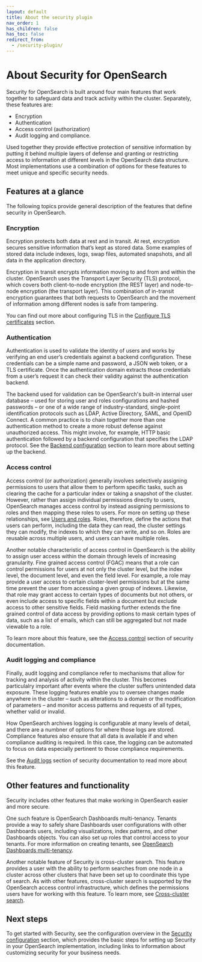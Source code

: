 ```yaml
---
layout: default
title: About the security plugin
nav_order: 1
has_children: false
has_toc: false
redirect_from:
  - /security-plugin/
---
```


# About Security for OpenSearch

Security for OpenSearch is built around four main features that work together to safeguard data and track activity within the cluster. Separately, these features are:

* Encryption
* Authentication
* Access control (authorization)
* Audit logging and compliance.

Used together they provide effective protection of sensitive information by putting it behind multiple layers of defense and granting or restricting access to information at different levels in the OpenSearch data structure. Most implementations use a combination of options for these features to meet unique and specific security needs.

## Features at a glance

The following topics provide general description of the features that define security in OpenSearch.

### Encryption

Encryption protects both data at rest and in transit. At rest, encryption secures sensitive information that’s kept as stored data. Some examples of stored data include indexes, logs, swap files, automated snapshots, and all data in the application directory. 

Encryption in transit encrypts information moving to and from and within the cluster. OpenSearch uses the Transport Layer Security (TLS) protocol, which covers both client-to-node encryption (the REST layer) and node-to-node encryption (the transport layer). This combination of in-transit encryption guarantees that both requests to OpenSearch and the movement of information among different nodes is safe from tampering.

You can find out more about configuring TLS in the [Configure TLS certificates](https://opensearch.org/docs/latest/security-plugin/configuration/tls/) section.

### Authentication

Authentication is used to validate the identity of users and works by verifying an end user’s credentials against a backend configuration. These credentials can be a simple name and password, a JSON web token, or a TLS certificate. Once the authentication domain extracts those credentials from a user’s request it can check their validity against the authentication backend.

The backend used for validation can be OpenSearch's built-in internal user database – used for storing user and roles configurations and hashed passwords – or one of a wide range of industry-standard, single-point identification protocols such as LDAP, Active Directory, SAML, and OpenID Connect. A common practice is to chain together more than one authentication method to create a more robust defense against unauthorized access. This might involve, for example, HTTP basic authentication followed by a backend configuration that specifies the LDAP protocol. See the [Backend configuration](https://opensearch.org/docs/latest/security-plugin/configuration/configuration/) section to learn more about setting up the backend.

### Access control

Access control (or authorization) generally involves selectively assigning permissions to users that allow them to perform specific tasks, such as clearing the cache for a particular index or taking a snapshot of the cluster. However, rather than assign individual permissions directly to users, OpenSearch manages access control by instead assigning permissions to roles and then mapping these roles to users. For more on setting up these relationships, see [Users and roles](https://opensearch.org/docs/latest/security-plugin/access-control/users-roles/). Roles, therefore, define the actions that users can perform, including the data they can read, the cluster settings they can modify, the indexes to which they can write, and so on. Roles are reusable across multiple users, and users can have multiple roles.

Another notable characteristic of access control in OpenSearch is the ability to assign user access within the domain through levels of increasing granularity. Fine grained access control (FGAC) means that a role can control permissions for users at not only the cluster level, but the index level, the document level, and even the field level. For example, a role may provide a user access to certain cluster-level permissions but at the same time prevent the user from accessing a given group of indexes. Likewise, that role may grant access to certain types of documents but not others, or even include access to specific fields within a document but exclude access to other sensitive fields. Field masking further extends the fine grained control of data access by providing options to mask certain types of data, such as a list of emails, which can still be aggregated but not made viewable to a role.

To learn more about this feature, see the [Access control](https://opensearch.org/docs/latest/security-plugin/access-control/index/) section of security documentation.

### Audit logging and compliance

Finally, audit logging and compliance refer to mechanisms that allow for tracking and analysis of activity within the cluster. This becomes particulalry important after events where the cluster suffers unintended data exposure. These logging features enable you to oversee changes made anywhere in the cluster – such as alterations to a domain or the modification of parameters – and monitor access patterns and requests of all types, whether valid or invalid.

How OpenSearch archives logging is configurable at many levels of detail, and there are a numbner of options for where those logs are stored. Compliance features also ensure that all data is available if and when compliance auditing is required. In this case, the logging can be automated to focus on data especially pertinent to those compliance requirements.

See the [Audit logs](https://opensearch.org/docs/latest/security-plugin/audit-logs/index/) section of security documentation to read more about this feature.

## Other features and functionality

Security includes other features that make working in OpenSearch easier and more secure.

One such feature is OpenSearch Dashboards multi-tenancy. Tenants provide a way to safely share Dashboards user configurations with other Dashboards users, including visualizations, index patterns, and other Dashboards objects. You can also set up roles that control access to your tenants.
For more information on creating tenants, see [OpenSearch Dashboards multi-tenancy](https://opensearch.org/docs/latest/security-plugin/access-control/multi-tenancy/).

Another notable feature of Security is cross-cluster search. This feature provides a user with the ability to perform searches from one node in a cluster across other clusters that have been set up to coordinate this type of search. As with other features, cross-cluster search is supported by the OpenSearch access control infrastructure, which defines the permissions users have for working with this feature.
To learn more, see [Cross-cluster search](https://opensearch.org/docs/latest/security-plugin/access-control/cross-cluster-search/).

## Next steps

To get started with Security, see the configuration overview in the [Security configuration](https://opensearch.org/docs/latest/security-plugin/configuration/index/) section, which provides the basic steps for setting up Security in your OpenSearch implementation, including links to information about customizing security for your business needs.

